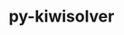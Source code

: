 ---
title: "py-kiwisolver"
layout: cache
categories: [package, develop-2023-09-10]
meta: {"versions": ["1.4.4"], "compilers": ["apple-clang@=14.0.0", "gcc@=11.1.0", "gcc@=11.3.0", "gcc@=7.5.0"], "oss": ["ubuntu18.04", "ubuntu20.04", "ubuntu22.04", "ventura"], "platforms": ["darwin", "linux"], "targets": ["aarch64", "ppc64le", "x86_64_v3"], "stacks": ["data-vis-sdk", "e4s", "e4s-power", "ml-darwin-aarch64-mps", "ml-linux-x86_64-cpu", "ml-linux-x86_64-cuda", "radiuss", "root"], "num_specs": 7, "num_specs_by_stack": {"ml-darwin-aarch64-mps": 1, "root": 7, "radiuss": 1, "e4s-power": 1, "data-vis-sdk": 1, "e4s": 2, "ml-linux-x86_64-cuda": 1, "ml-linux-x86_64-cpu": 1}}
spec_details: [{"hash": "mzwr2ntkoc3dklzlxsawmoine7zhpuos", "compiler": "apple-clang@=14.0.0", "versions": ["1.4.4"], "os": "ventura", "platform": "darwin", "target": "aarch64", "variants": ["build_system=python_pip"], "stacks": ["ml-darwin-aarch64-mps", "root"], "size": "-", "tarball": "https://binaries.spack.io/develop-2023-09-10/build_cache/darwin-ventura-aarch64/apple-clang-14.0.0/py-kiwisolver-1.4.4/darwin-ventura-aarch64-apple-clang-14.0.0-py-kiwisolver-1.4.4-mzwr2ntkoc3dklzlxsawmoine7zhpuos.spack"}, {"hash": "nmrjv4eiakz3gue3vnvvqr6grcuflbox", "compiler": "gcc@=7.5.0", "versions": ["1.4.4"], "os": "ubuntu18.04", "platform": "linux", "target": "x86_64_v3", "variants": ["build_system=python_pip"], "stacks": ["root", "radiuss"], "size": "-", "tarball": "https://binaries.spack.io/develop-2023-09-10/build_cache/linux-ubuntu18.04-x86_64_v3/gcc-7.5.0/py-kiwisolver-1.4.4/linux-ubuntu18.04-x86_64_v3-gcc-7.5.0-py-kiwisolver-1.4.4-nmrjv4eiakz3gue3vnvvqr6grcuflbox.spack"}, {"hash": "lr3hwv4d5zwoalfky3bf7rk6fbnwgfd3", "compiler": "gcc@=11.1.0", "versions": ["1.4.4"], "os": "ubuntu20.04", "platform": "linux", "target": "ppc64le", "variants": ["build_system=python_pip"], "stacks": ["e4s-power", "root"], "size": "-", "tarball": "https://binaries.spack.io/develop-2023-09-10/build_cache/linux-ubuntu20.04-ppc64le/gcc-11.1.0/py-kiwisolver-1.4.4/linux-ubuntu20.04-ppc64le-gcc-11.1.0-py-kiwisolver-1.4.4-lr3hwv4d5zwoalfky3bf7rk6fbnwgfd3.spack"}, {"hash": "a5sviirr3ffecp7s5yogzmtxbgadklh4", "compiler": "gcc@=11.1.0", "versions": ["1.4.4"], "os": "ubuntu20.04", "platform": "linux", "target": "x86_64_v3", "variants": ["build_system=python_pip"], "stacks": ["data-vis-sdk", "root"], "size": "-", "tarball": "https://binaries.spack.io/develop-2023-09-10/build_cache/linux-ubuntu20.04-x86_64_v3/gcc-11.1.0/py-kiwisolver-1.4.4/linux-ubuntu20.04-x86_64_v3-gcc-11.1.0-py-kiwisolver-1.4.4-a5sviirr3ffecp7s5yogzmtxbgadklh4.spack"}, {"hash": "bu76rnt5aqiyle7jbdwm2a2ddjyxklf7", "compiler": "gcc@=11.1.0", "versions": ["1.4.4"], "os": "ubuntu20.04", "platform": "linux", "target": "x86_64_v3", "variants": ["build_system=python_pip"], "stacks": ["e4s", "root"], "size": "-", "tarball": "https://binaries.spack.io/develop-2023-09-10/build_cache/linux-ubuntu20.04-x86_64_v3/gcc-11.1.0/py-kiwisolver-1.4.4/linux-ubuntu20.04-x86_64_v3-gcc-11.1.0-py-kiwisolver-1.4.4-bu76rnt5aqiyle7jbdwm2a2ddjyxklf7.spack"}, {"hash": "4fmovjgsy6clqatxs3fpaokeqnqo2f4h", "compiler": "gcc@=11.1.0", "versions": ["1.4.4"], "os": "ubuntu20.04", "platform": "linux", "target": "x86_64_v3", "variants": ["build_system=python_pip"], "stacks": ["e4s", "root"], "size": "-", "tarball": "https://binaries.spack.io/develop-2023-09-10/build_cache/linux-ubuntu20.04-x86_64_v3/gcc-11.1.0/py-kiwisolver-1.4.4/linux-ubuntu20.04-x86_64_v3-gcc-11.1.0-py-kiwisolver-1.4.4-4fmovjgsy6clqatxs3fpaokeqnqo2f4h.spack"}, {"hash": "4ue2rsq6vr7ua5mxrepbfa3gxigi4s3f", "compiler": "gcc@=11.3.0", "versions": ["1.4.4"], "os": "ubuntu22.04", "platform": "linux", "target": "x86_64_v3", "variants": ["build_system=python_pip"], "stacks": ["ml-linux-x86_64-cuda", "ml-linux-x86_64-cpu", "root"], "size": "-", "tarball": "https://binaries.spack.io/develop-2023-09-10/build_cache/linux-ubuntu22.04-x86_64_v3/gcc-11.3.0/py-kiwisolver-1.4.4/linux-ubuntu22.04-x86_64_v3-gcc-11.3.0-py-kiwisolver-1.4.4-4ue2rsq6vr7ua5mxrepbfa3gxigi4s3f.spack"}]
---